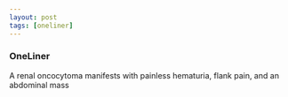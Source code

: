 ```yaml
---
layout: post
tags: [oneliner]
---
```



### OneLiner

A renal oncocytoma manifests with painless hematuria, flank pain, and an abdominal mass
